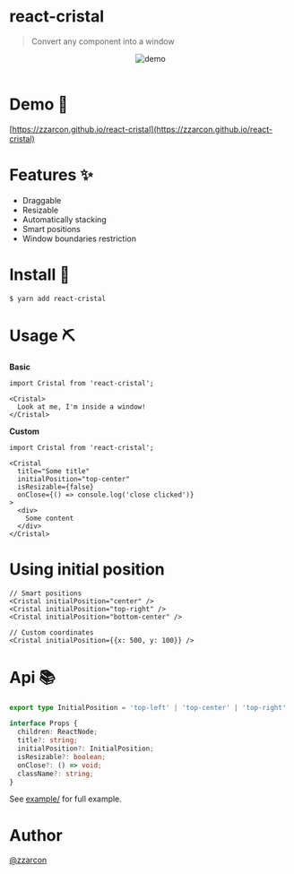 # react-cristal
> Convert any component into a window

<div align="center">
  <img src="demo.gif" alt="demo">
  <br><br>
</div>

# Demo 🍿

[https://zzarcon.github.io/react-cristal](https://zzarcon.github.io/react-cristal)

# Features ✨

* Draggable
* Resizable
* Automatically stacking
* Smart positions
* Window boundaries restriction

# Install 🚀

```
$ yarn add react-cristal
```

# Usage ⛏

**Basic** 

```tsx
import Cristal from 'react-cristal';

<Cristal>
  Look at me, I'm inside a window!
</Cristal>
```

**Custom**

```tsx
import Cristal from 'react-cristal';

<Cristal
  title="Some title"
  initialPosition="top-center"
  isResizable={false}
  onClose={() => console.log('close clicked')}
>
  <div>
    Some content
  </div>
</Cristal>
```

# Using initial position

```tsx
// Smart positions
<Cristal initialPosition="center" />
<Cristal initialPosition="top-right" />
<Cristal initialPosition="bottom-center" />

// Custom coordinates
<Cristal initialPosition={{x: 500, y: 100}} />
```

# Api 📚

```ts
export type InitialPosition = 'top-left' | 'top-center' | 'top-right' | 'bottom-left' | 'bottom-center' | 'bottom-right' | 'center';

interface Props {
  children: ReactNode;
  title?: string;
  initialPosition?: InitialPosition;
  isResizable?: boolean;
  onClose?: () => void;
  className?: string;
}
```

See [example/](https://github.com/zzarcon/react-cristal/tree/master/example) for full example.

# Author

[@zzarcon](https://twitter.com/zzarcon)